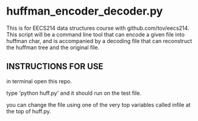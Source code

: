 # huffman_encoder_decoder.py
This is for EECS214 data structures course with github.com/tov/eecs214. This script will be a command line tool that can encode a given file into huffman char, and is accompanied by a decoding file that can reconstruct the huffman tree and the original file.

## INSTRUCTIONS FOR USE
in terminal open this repo. 

type 'python huff.py' and it should run on the test file.

you can change the file using one of the very top variables called infile at the top of huff.py.
